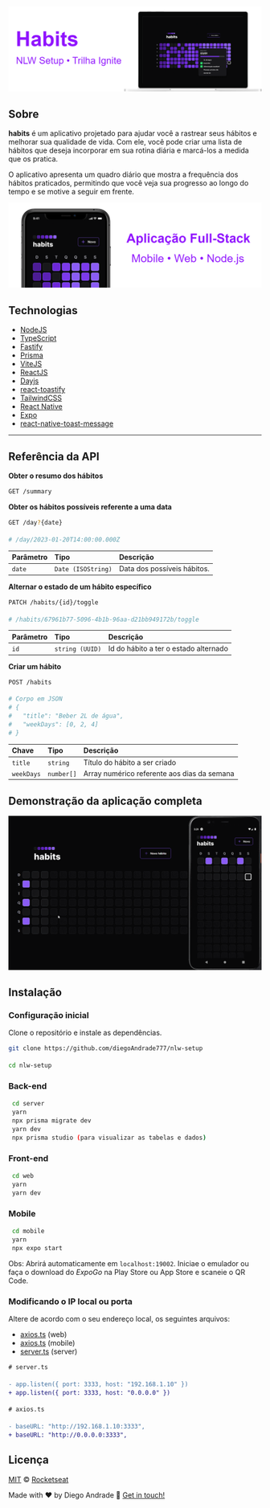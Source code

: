 ![](./banner1.png)

## Sobre

**habits** é um aplicativo projetado para ajudar você a rastrear seus hábitos e melhorar sua qualidade de vida. Com ele, você pode criar uma lista de hábitos que deseja incorporar em sua rotina diária e marcá-los a medida que os pratica.

O aplicativo apresenta um quadro diário que mostra a frequência dos hábitos praticados, permitindo que você veja sua progresso ao longo do tempo e se motive a seguir em frente.

![](./banner2.png)

## Technologias

- [NodeJS](https://nodejs.org/)
- [TypeScript](https://www.typescriptlang.org/)
- [Fastify](https://www.fastify.io/)
- [Prisma](https://www.prisma.io/)
- [ViteJS](https://vitejs.dev/)
- [ReactJS](https://reactjs.org/)
- [Dayjs](https://www.npmjs.com/package/dayjs)
- [react-toastify](https://www.npmjs.com/package/react-toastify)
- [TailwindCSS](https://tailwindcss.com/)
- [React Native](https://reactnative.dev/)
- [Expo](https://expo.io/)
- [react-native-toast-message](https://www.npmjs.com/package/react-native-toast-message)

---

## Referência da API

**Obter o resumo dos hábitos**

```bash
GET /summary
```

**Obter os hábitos possíveis referente a uma data**

```bash
GET /day?{date}

# /day/2023-01-20T14:00:00.000Z
```

| Parâmetro | Tipo               | Descrição                   |
| :-------- | :----------------- | :-------------------------- |
| `date`    | `Date (ISOString)` | Data dos possíveis hábitos. |

**Alternar o estado de um hábito específico**

```bash
PATCH /habits/{id}/toggle

# /habits/67961b77-5096-4b1b-96aa-d21bb949172b/toggle
```

| Parâmetro | Tipo            | Descrição                             |
| :-------- | :-------------- | :------------------------------------ |
| `id`      | `string (UUID)` | Id do hábito a ter o estado alternado |

**Criar um hábito**

```bash
POST /habits

# Corpo em JSON
# {
#   "title": "Beber 2L de água",
#   "weekDays": [0, 2, 4]
# }
```

| Chave      | Tipo       | Descrição                                   |
| :--------- | :--------- | :------------------------------------------ |
| `title`    | `string`   | Título do hábito a ser criado               |
| `weekDays` | `number[]` | Array numérico referente aos dias da semana |

## Demonstração da aplicação completa

![](./demo.gif)

## Instalação

### Configuração inicial

Clone o repositório e instale as dependências.

```bash
git clone https://github.com/diegoAndrade777/nlw-setup

cd nlw-setup

```
### Back-end

```bash
 cd server
 yarn
 npx prisma migrate dev
 yarn dev
 npx prisma studio (para visualizar as tabelas e dados)
```
### Front-end

```bash
 cd web
 yarn
 yarn dev
```
### Mobile

```bash
 cd mobile
 yarn
 npx expo start
```
Obs: Abrirá automaticamente em `localhost:19002`. Iniciae o emulador ou faça o download do *ExpoGo* na Play Store ou App Store e scaneie o QR Code.

### Modificando o IP local ou porta

Altere de acordo com o seu endereço local, os seguintes arquivos:

- [axios.ts](./web/src/lib/axios.ts) (web)
- [axios.ts](./mobile/src/lib/axios.ts) (mobile)
- [server.ts](./server/src/server.ts) (server)

```diff
# server.ts

- app.listen({ port: 3333, host: "192.168.1.10" })
+ app.listen({ port: 3333, host: "0.0.0.0" })

# axios.ts

- baseURL: "http://192.168.1.10:3333",
+ baseURL: "http://0.0.0.0:3333",
```

## Licença

[MIT](./LICENSE) &copy; [Rocketseat](https://rocketseat.com.br/)

Made with ♥ by Diego Andrade :wave: [Get in touch!](https://www.linkedin.com/in/diego-rodrigo-de-andrade-98a0271a0/)
